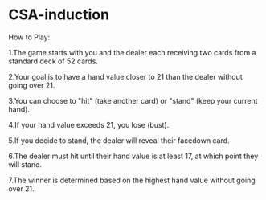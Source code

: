 # CSA-induction
How to Play:

1.The game starts with you and the dealer each receiving two cards from a standard deck of 52 cards.

2.Your goal is to have a hand value closer to 21 than the dealer without going over 21.

3.You can choose to "hit" (take another card) or "stand" (keep your current hand).

4.If your hand value exceeds 21, you lose (bust).

5.If you decide to stand, the dealer will reveal their facedown card.

6.The dealer must hit until their hand value is at least 17, at which point they will stand.

7.The winner is determined based on the highest hand value without going over 21.
